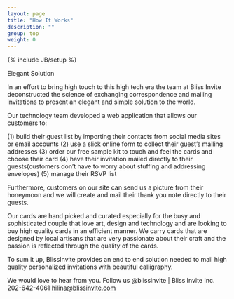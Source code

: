 ```yaml
---
layout: page
title: "How It Works"
description: ""
group: top
weight: 0
---
```

{% include JB/setup %}

Elegant Solution

In an effort to bring high touch to this high tech era the team at Bliss Invite deconstructed the science of exchanging correspondence and mailing invitations to present an elegant and simple solution to the world.

Our technology team developed a web application that allows our customers to: 

(1) build their guest list by importing their contacts from social media sites or email accounts 
(2) use a slick online form to collect their guest’s mailing addresses 
(3) order our free sample kit to touch and feel the cards and choose their card 
(4) have their invitation mailed directly to their guests(customers don’t have to worry about stuffing and addressing envelopes) 
(5) manage their RSVP list 

Furthermore, customers on our site can send us a picture from their honeymoon and we will create and mail their thank you note directly to their guests. 

Our cards are hand picked and curated especially for the busy and sophisticated couple that love art, design and technology and are looking to buy high quality cards in an efficient manner. We carry cards that are designed by local artisans that are very passionate about their craft and the passion is reflected through the quality of the cards. 

To sum it up, BlissInvite provides an end to end solution needed to mail high quality personalized invitations with beautiful calligraphy. 

We would love to hear from you. Follow us @blissinvite |
Bliss Invite Inc. 
202-642-4061
hilina@blissinvite.com